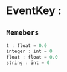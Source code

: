 
# EventKey : 
## ```Memebers```    
```rust
t : float = 0.0  
integer : int = 0  
float : float = 0.0  
string : int = 0  
```


